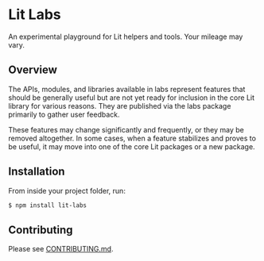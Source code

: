 # Lit Labs

An experimental playground for Lit helpers and tools. Your mileage may vary.

## Overview

The APIs, modules, and libraries available in labs represent features that
should be generally useful but are not yet ready for inclusion in the
core Lit library for various reasons. They are published via the labs package
primarily to gather user feedback.

These features may change significantly and frequently, or they may be
removed altogether. In some cases, when a feature stabilizes and proves to be
useful, it may move into one of the core Lit packages or a new package.

## Installation

From inside your project folder, run:

<!-- TODO(sorvell): This is likely not the correct package name. Update it when decided. -->

```bash
$ npm install lit-labs
```

## Contributing

Please see [CONTRIBUTING.md](./CONTRIBUTING.md).

